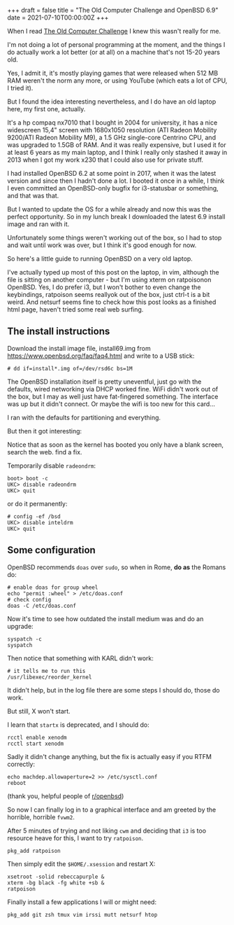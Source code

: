 +++
draft = false
title = "The Old Computer Challenge and OpenBSD 6.9"
date = 2021-07-10T00:00:00Z
+++

When I read [The Old Computer Challenge](https://dataswamp.org/~solene/2021-07-07-old-computer-challenge.html) I knew this wasn't really for me.

I'm not doing a lot of personal programming at the moment, and the things I do actually work a lot better (or at all) on a machine that's not 15-20 years old.

Yes, I admit it, it's mostly playing games that were released when 512 MB RAM weren't the norm any more, or using YouTube (which eats a lot of CPU, I tried it).

But I found the idea interesting nevertheless, and I do have an old laptop here, my first one, actually.

It's a hp compaq nx7010 that I bought in 2004 for university,
it has a nice widescreen 15,4" screen with 1680x1050 resolution (ATI Radeon Mobility 9200/ATI Radeon Mobility M9), a 1.5 GHz single-core Centrino CPU, and was upgraded to 1.5GB of RAM. And it was really expensive,
but I used it for at least 6 years as my main laptop, and I think I really only stashed it away in 2013 when I got my work x230 that I could also use for private stuff.

I had installed OpenBSD 6.2 at some point in 2017, when it was the latest version and since then I hadn't done a lot. I booted it once in a while, I think I even
committed an OpenBSD-only bugfix for i3-statusbar or something, and that was that.

But I wanted to update the OS for a while already and now this was the perfect opportunity. So in my lunch break I downloaded the latest 6.9 install image and ran with it.

Unfortunately some things weren't working out of the box, so I had to stop and wait until work was over, but I think it's good enough for now.

So here's a little guide to running OpenBSD on a very old laptop.

I've actually typed up most of this post on the laptop, in vim, although the file is sitting on another computer - but I'm using xterm on ratpoisonon OpenBSD.
Yes, I do prefer i3, but I won't bother to even change the keybindings, ratpoison seems reallyok out of the box, just ctrl-t is a bit weird.
And netsurf seems fine to check how this post looks as a finished html page, haven't tried some real web surfing.



## The install instructions

Download the install image file, install69.img from https://www.openbsd.org/faq/faq4.html and write to a USB stick:


```
# dd if=install*.img of=/dev/rsd6c bs=1M
```

The OpenBSD installation itself is pretty uneventful, just go with the defaults, wired networking via DHCP worked fine. WiFi didn't work out of the box,
but I may as well just have fat-fingered something. The interface was up but it didn't connect. Or maybe the wifi is too new for this card...

I ran with the defaults for partitioning and everything.

But then it got interesting:

Notice that as soon as the kernel has booted you only have a blank screen, search the web. find a fix.

Temporarily disable `radeondrm`:


```
boot> boot -c
UKC> disable radeondrm
UKC> quit
```

or do it permanently:


```
# config -ef /bsd
UKC> disable inteldrm
UKC> quit
```

## Some configuration

OpenBSD recommends `doas` over `sudo`, so when in Rome, **do as** the Romans do:

```
# enable doas for group wheel
echo "permit :wheel" > /etc/doas.conf
# check config
doas -C /etc/doas.conf
```

Now it's time to see how outdated the install medium was and do an upgrade:

```
syspatch -c
syspatch
```

Then notice that something with KARL didn't work:

```
# it tells me to run this
/usr/libexec/reorder_kernel
```

It didn't help, but  in the log file there are some steps I should do, those do work.

But still, X won't start.

I learn that `startx` is deprecated, and I should do:

```
rcctl enable xenodm
rcctl start xenodm
```

Sadly it didn't change anything, but the fix is actually easy if you RTFM correctly:

```
echo machdep.allowaperture=2 >> /etc/sysctl.conf
reboot
```
(thank you, helpful people of [r/openbsd](https://old.reddit.com/r/openbsd/comments/ogtl0s/problems_with_startx_69_radeondrm/))

So now I can finally log in to a graphical interface and am greeted by the horrible, horrible `fvwm2`.

After 5 minutes of trying and not liking `cwm` and deciding that `i3` is too resource heave for this, I want to try `ratpoison`.

```
pkg_add ratpoison
```

Then simply edit the `$HOME/.xsession` and restart X:

```
xsetroot -solid rebeccapurple &
xterm -bg black -fg white +sb &
ratpoison

```

Finally install a few applications I will or might need:

```
pkg_add git zsh tmux vim irssi mutt netsurf htop
```
